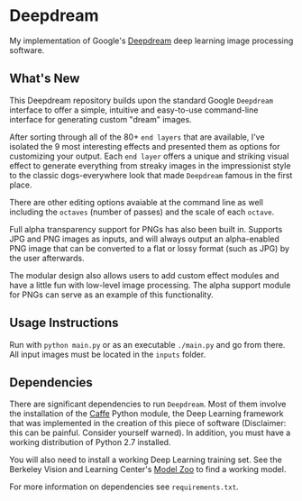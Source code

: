 # Deepdream

My implementation of Google's [Deepdream](https://github.com/google/deepdream) deep learning image processing software.

## What's New

This Deepdream repository builds upon the standard Google `Deepdream` interface to offer a simple, intuitive and easy-to-use command-line interface for generating custom "dream" images.

After sorting through all of the 80+ `end layers` that are available, I've isolated the 9 most interesting effects and presented them as options for customizing your output. Each `end layer` offers a unique and striking visual effect to generate everything from streaky images in the impressionist style to the classic dogs-everywhere look that made `Deepdream` famous in the first place.

There are other editing options avaiable at the command line as well including the `octaves` (number of passes) and the scale of each `octave`.

Full alpha transparency support for PNGs has also been built in. Supports JPG and PNG images as inputs, and will always output an alpha-enabled PNG image that can be converted to a flat or lossy format (such as JPG) by the user afterwards.

The modular design also allows users to add custom effect modules and have a little fun with low-level image processing. The alpha support module for PNGs can serve as an example of this functionality.

## Usage Instructions

Run with `python main.py` or as an executable `./main.py` and go from there. All input images must be located in the `inputs` folder.

## Dependencies

There are significant dependencies to run `Deepdream`. Most of them involve the installation of the [Caffe](http://caffe.berkeleyvision.org/installation.html) Python module, the Deep Learning framework that was implemented in the creation of this piece of software (Disclaimer: this can be painful. Consider yourself warned). In addition, you must have a working distribution of Python 2.7 installed.

You will also need to install a working Deep Learning training set. See the Berkeley Vision and Learning Center's [Model Zoo](https://github.com/BVLC/caffe/wiki/Model-Zoo) to find a working model.

For more information on dependencies see `requirements.txt`.